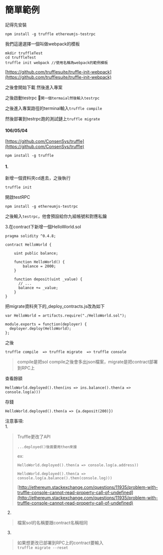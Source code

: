 # 簡單範例

記得先安裝

```
npm install -g truffle ethereumjs-testrpc
```

我們這邊選擇一個叫做webpack的模板

```
mkdir truffleTest
cd truffleTest
truffle init webpack //使用名稱為webpack的範例模板
```

[https://github.com/trufflesuite/truffle-init-webpack](https://github.com/trufflesuite/truffle-init-webpack)

之後會開始下載 然後進入專案

之後啟動testrpc  `開一個termaial然後輸入testrpc`

之後進入專案路徑的terminal輸入`truffle compile`

然後部署到testrpc跑的測試鏈上`truffle migrate`



#### 106/05/04

[https://github.com/ConsenSys/truffle](https://github.com/ConsenSys/truffle)

```
npm install -g truffle
```

#### 1.

新增一個資料夾cd進去，之後執行

```
truffle init
```

開啟testRPC

```
npm install -g ethereumjs-testrpc
```

之後輸入`testrpc`，他會預設給你九組帳號和對應私鑰

3.在contract下新增一個HelloWorld.sol

```
pragma solidity ^0.4.8;

contract HelloWorld {

    uint public balance;

    function HelloWorld() {
        balance = 2000;
    }

    function deposit(uint _value) {
      // ...
      balance += _value;
    }
}
```

把migrate資料夾下的\_deploy\_contracts.js改為如下

```
var HelloWorld = artifacts.require("./HelloWorld.sol");

module.exports = function(deployer) {
  deployer.deploy(HelloWorld);
};
```

之後

```
truffle compile  => truffle migrate  => truffle console
```

> compile是把sol compile之後會多出json檔案，migrate是把contract部署到RPC上

查看餘額

```
HelloWorld.deployed().then(ins => ins.balance().then(a => console.log(a)))
```

存錢

```
HelloWorld.deployed().then(a => {a.deposit(200)})
```

注意事項:  
1.

> Truffle更改了API
>
> ```
> ...deployed()後面要用then來接
> ```
>
> ex:
>
> ```
> HelloWorld.deployed().then(a => console.log(a.address))
> ```
>
> ```
> HelloWorld.deployed().then(a => console.log(a.balance().then(console.log)))
> ```
>
> [http://ethereum.stackexchange.com/questions/11935/problem-with-truffle-console-cannot-read-property-call-of-undefined](http://ethereum.stackexchange.com/questions/11935/problem-with-truffle-console-cannot-read-property-call-of-undefined)

2.

> 檔案sol的名稱要跟contract名稱相同

3.

> 如果想更改已部署到RPC上的contract要輸入  
> `truffle migrate --reset`




